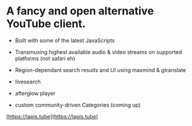 A fancy and open alternative YouTube client.
=================

- Built with some of the latest JavaScripts

- Transmuxing highest available audio & video streams on supported platforms (not safari eh)

- Region-dependant search results and UI using maxmind & gtranslate

- livesearch

- afterglow player

- custom community-driven Categories (coming up)

[https://lapis.tube](https://lapis.tube)